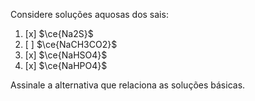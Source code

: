 Considere soluções aquosas dos sais:

1. [x] $\ce{Na2S}$
2. [ ] $\ce{NaCH3CO2}$
3. [x] $\ce{NaHSO4}$
4. [x] $\ce{NaHPO4}$

Assinale a alternativa que relaciona as soluções básicas.
